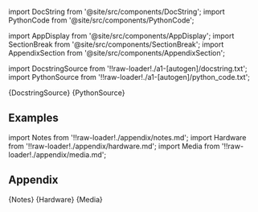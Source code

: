 
[//]: # (Custom component imports)

import DocString from '@site/src/components/DocString';
import PythonCode from '@site/src/components/PythonCode';

import AppDisplay from '@site/src/components/AppDisplay';
import SectionBreak from '@site/src/components/SectionBreak';
import AppendixSection from '@site/src/components/AppendixSection';

[//]: # (Docstring)

import DocstringSource from '!!raw-loader!./a1-[autogen]/docstring.txt';
import PythonSource from '!!raw-loader!./a1-[autogen]/python_code.txt';


<DocString>{DocstringSource}</DocString>
<PythonCode GLink='NUMPY/linalg/EIGH/EIGH.py'>{PythonSource}</PythonCode>


<SectionBreak />

    

[//]: # (Examples)

## Examples

<AppDisplay 
  GLink='NUMPY/linalg/EIGH'
  nodeLabel='EIGH'>
</AppDisplay>

<SectionBreak />

    

[//]: # (Appendix)

import Notes from '!!raw-loader!./appendix/notes.md';
import Hardware from '!!raw-loader!./appendix/hardware.md';
import Media from '!!raw-loader!./appendix/media.md';

## Appendix

<AppendixSection index={0} folderPath='nodes/NUMPY/linalg/EIGH/appendix/'>{Notes}</AppendixSection>
<AppendixSection index={1} folderPath='nodes/NUMPY/linalg/EIGH/appendix/'>{Hardware}</AppendixSection>
<AppendixSection index={2} folderPath='nodes/NUMPY/linalg/EIGH/appendix/'>{Media}</AppendixSection>


